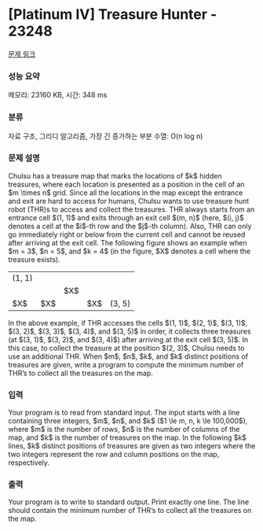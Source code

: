 # [Platinum IV] Treasure Hunter - 23248 

[문제 링크](https://www.acmicpc.net/problem/23248) 

### 성능 요약

메모리: 23160 KB, 시간: 348 ms

### 분류

자료 구조, 그리디 알고리즘, 가장 긴 증가하는 부분 수열: O(n log n)

### 문제 설명

<p>Chulsu has a treasure map that marks the locations of $k$ hidden treasures, where each location is presented as a position in the cell of an $m \times n$ grid. Since all the locations in the map except the entrance and exit are hard to access for humans, Chulsu wants to use treasure hunt robot (THR)s to access and collect the treasures. THR always starts from an entrance cell $(1, 1)$ and exits through an exit cell $(m, n)$ (here, $(i, j)$ denotes a cell at the $i$-th row and the $j$-th column). Also, THR can only go immediately right or below from the current cell and cannot be reused after arriving at the exit cell. The following figure shows an example when $m = 3$, $n = 5$, and $k = 4$ (in the figure, $X$ denotes a cell where the treasure exists).</p>

<table class="table table-bordered td-center td-middle table-23248 table-center-40">
	<tbody>
		<tr>
			<td>(1, 1)</td>
			<td> </td>
			<td> </td>
			<td> </td>
			<td> </td>
		</tr>
		<tr>
			<td> </td>
			<td> </td>
			<td>$X$</td>
			<td> </td>
			<td> </td>
		</tr>
		<tr>
			<td>$X$</td>
			<td>$X$</td>
			<td> </td>
			<td>$X$</td>
			<td>(3, 5)</td>
		</tr>
	</tbody>
</table>

<p>In the above example, if THR accesses the cells $(1, 1)$, $(2, 1)$, $(3, 1)$, $(3, 2)$, $(3, 3)$, $(3, 4)$, and $(3, 5)$ in order, it collects three treasures (at $(3, 1)$, $(3, 2)$, and $(3, 4)$) after arriving at the exit cell $(3, 5)$. In this case, to collect the treasure at the position $(2, 3)$, Chulsu needs to use an additional THR. When $m$, $n$, $k$, and $k$ distinct positions of treasures are given, write a program to compute the minimum number of THR’s to collect all the treasures on the map.</p>

### 입력 

 <p>Your program is to read from standard input. The input starts with a line containing three integers, $m$, $n$, and $k$ ($1 \le m, n, k \le 100,000$), where $m$ is the number of rows, $n$ is the number of columns of the map, and $k$ is the number of treasures on the map. In the following $k$ lines, $k$ distinct positions of treasures are given as two integers where the two integers represent the row and column positions on the map, respectively.</p>

### 출력 

 <p>Your program is to write to standard output. Print exactly one line. The line should contain the minimum number of THR’s to collect all the treasures on the map.</p>

